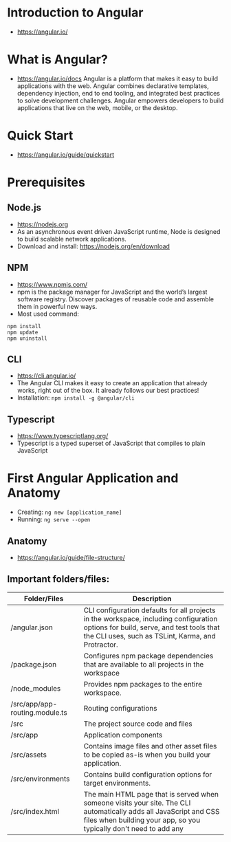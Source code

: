 # Introduction to Angular
- https://angular.io/

# What is Angular?
- https://angular.io/docs
Angular is a platform that makes it easy to build applications with the web. Angular combines declarative templates, dependency injection, end to end tooling, and integrated best practices to solve development challenges. Angular empowers developers to build applications that live on the web, mobile, or the desktop.

# Quick Start
- https://angular.io/guide/quickstart

# Prerequisites

## Node.js
- https://nodejs.org
- As an asynchronous event driven JavaScript runtime, Node is designed to build scalable network applications.
- Download and install: https://nodejs.org/en/download

## NPM
- https://www.npmjs.com/
- npm is the package manager for JavaScript and the world’s largest software registry. Discover packages of reusable code and assemble them in powerful new ways.
- Most used command:
```
npm install
npm update
npm uninstall
```

## CLI
- https://cli.angular.io/
- The Angular CLI makes it easy to create an application that already works, right out of the box. It already follows our best practices!
- Installation:
```npm install -g @angular/cli```

## Typescript
- https://www.typescriptlang.org/
- Typescript is a typed superset of JavaScript that compiles to plain JavaScript

# First Angular Application and Anatomy
- Creating: ```ng new [application_name]```
- Running: ```ng serve --open```

## Anatomy
- https://angular.io/guide/file-structure/

## Important folders/files:

| Folder/Files | Description |
-------------- | -----------
| /angular.json	| CLI configuration defaults for all projects in the workspace, including configuration options for build, serve, and test tools that the CLI uses, such as TSLint, Karma, and Protractor. |
| /package.json	| Configures npm package dependencies that are available to all projects in the workspace |
| /node_modules	| Provides npm packages to the entire workspace. |
| /src/app/app-routing.module.ts | Routing configurations |
| /src | The project source code and files |
| /src/app | Application components |
| /src/assets | Contains image files and other asset files to be copied as-is when you build your application. |
| /src/environments | Contains build configuration options for target environments. |
| /src/index.html | The main HTML page that is served when someone visits your site. The CLI automatically adds all JavaScript and CSS files when building your app, so you typically don't need to add any <script> or<link> tags here manually. |
| /src/styles.css | Global styles |
| /src/main.ts | The main entry point for your app. Compiles the application with the JIT compiler and bootstraps the application's root module (AppModule) to run in the browser. |
| /src/app/ | Contains your app's logic and data. Angular components, templates, and styles go here. | 
| /src/app/app.component.ts | Defines the logic for the app's root component, named AppComponent. The view associated with this root component becomes the root of the view hierarchy as you add components and services to your app. | 
| /src/app/app.component.html | Defines the HTML template associated with the root AppComponent. |
| /src/app/app.component.css | Defines the base CSS stylesheet for the root AppComponent. |
| /src/app/app.component.spec.ts | Defines a unit test for the root AppComponent. |
| /src/app/app.module.ts | Defines the root module, named AppModule, that tells Angular how to assemble the application. |
| /src/app/ | Contains image files and other asset files to be copied as-is when you build your application.	Contains image files and other asset files to be copied as-is when you build your application. |

## Files to inspect
- /angular.json
- /package.json
- /src/app/app.module.ts
- /src/app/app-routing.module.ts
- /src/index.html
  - `<app-root></app-root>`
- /src/styles.css
- /src/app/app.component.ts
- /src/app/app.component.html
- /src/app/app.component.css
  - `selector: 'app-root'`
- /src/app/app.component.spec.ts
- /node_modules

# Building and deploying an Angular application
- https://angular.io/guide/deployment
- Run CLI commands:
  - `ng build`
  - `ng build --prod`
- All required files will be generated/copied to the fold: `/dist/`
- The web-server has to be configured to redirect missing files to index.html

# Preparing for a new project

## Cleaning files

### App HTML template: `app.component.html`
```
<div style="text-align:center">
  <h1>Learning Angular</h1>
</div>
```

### App component class: `app.component.ts`
```
import { Component } from '@angular/core';
@Component({
  selector: 'app-root',
  templateUrl: './app.component.html',
  styleUrls: ['./app.component.css']
})
export class AppComponent {
}
```

## Creating a component
- command: `ng generate component data-binding`
- output:
```
CREATE src/app/data-binding/data-binding.component.html (31 bytes)
CREATE src/app/data-binding/data-binding.component.spec.ts (664 bytes)
CREATE src/app/data-binding/data-binding.component.ts (292 bytes)
CREATE src/app/data-binding/data-binding.component.css (0 bytes)
```
- Inspect each file

## Adding the component to the Application
- Add the component `selector` as an HTML tag to the `app.component.html`

### App HTML tempalte: `app.component.html`
```
<div style="text-align:center">
  <h1>Learning Angular</h1>
</div>
<app-data-binding></app-data-binding>
```

# Basics about data binding and HTML template
- Data binding is one of the most powerful and important features in any software development language.
- It allows us to define communication between the component and view.
- So we can say that data binding is passed from component to view and from view to the component.

## Showing component properties with interpolation
  - Use the double curly braces: `{{property / expression}}`

### HTML template: `data-binding.component.html`
```
<p>
  User Name: {{user_name}} has {{user_name.length}} characters
</p>
```

### Component class: `data-binding.component.ts`
```
import { Component } from '@angular/core';
@Component({
  selector: 'app-data-binding',
  templateUrl: './data-binding.component.html',
  styleUrls: ['./data-binding.component.css']
})
export class DataBindingComponent {
  user_name: string;
  constructor() { 
    this.user_name = "Jose";
  }
}
```

## Showing data with interpolation looping thru collections
- Use `*ngFor="let element of collection"` directive

### HTML template: `data-binding.component.html`
```
<ul>
  <li *ngFor="let name of names">{{name}} has {{name?.length}} characters</li>
</ul>
```

### Component class: `data-binding.component.ts`
```
import { Component } from '@angular/core';
@Component({
  selector: 'app-data-binding',
  templateUrl: './data-binding.component.html',
  styleUrls: ['./data-binding.component.css']
})
export class DataBindingComponent {
  names: string[];
  constructor() { 
    this.names = ['Jose', 'Leila', 'Artur'];
  }
}
```

## Showing components conditionally and the ng-container tag
https://angular.io/guide/structural-directives
- Use `*ngIf='condition'` directive
- The <ng-template> is an Angular element for rendering HTML. It is never displayed directly.

### HTML template: `data-binding.component.html`
```
<ul *ngIf="names.length >= 4">
  <!-- 
       One structural directive per host element: *ngIf or *ngFor
       The ng-container allow us to by-pass that
    -->
  <ng-container *ngFor="let name of names">
      <li *ngIf="name.length > 4">{{name}} has {{name.length}} characters</li>
  </ng-container>
</ul>
```

### Component class: `data-binding.component.ts`
```
import { Component } from '@angular/core';
@Component({
  selector: 'app-data-binding',
  templateUrl: './data-binding.component.html',
  styleUrls: ['./data-binding.component.css']
})
export class DataBindingComponent {
  names: string[];
  constructor() { 
    this.names = ['Jose', 'Leila', 'Artur'];
    //this.names.push("Rodrigues");
  }
}
```

## Binding a method to a button click
- Use the notation: (event)="method($event)"

### HTML template: `data-binding.component.html`
```
<button (click)="addName($event)">Add Name</button>
<ul>
  <li *ngFor="let name of names">{{name}} has {{name?.length}} characters</li>
</ul>
```

### Component class: `data-binding.component.ts`
```
import { Component } from '@angular/core';
@Component({
  selector: 'app-data-binding',
  templateUrl: './data-binding.component.html',
  styleUrls: ['./data-binding.component.css']
})
export class DataBindingComponent {
  names: string[];
  constructor() { 
    this.names = [];
  }
  addName (event) {
    debugger;
    alert("Add User button clicked!");
  }
}
```

## Getting user input using a template reference variable
- A template reference varible provide direct access to an element from within the template.
- To declare a template reference variable, precede an identifier with a hash (or pound) character (#).

### HTML template: `data-binding.component.html`
```
<input type="text" #newName>
<button (click)="addName(newName)">Add Name</button>
<ul>
  <li *ngFor="let name of names">{{name}} has {{name?.length}} characters</li>
</ul>
```

### Component class: `data-binding.component.ts`
```
import { Component } from '@angular/core';
@Component({
  selector: 'app-data-binding',
  templateUrl: './data-binding.component.html',
  styleUrls: ['./data-binding.component.css']
})
export class DataBindingComponent {
  names: string[];
  constructor() { 
    this.names = [];
  }
  addName (newName: any) {
    debugger;
    this.names.push(newName.value);
    newName.value = '';
  }
}
```

## Getting user input by binding a HTML component to a component property
- Use the two way databind decorator: `[(ngModel)]="component_property"`
- Change the `app.module.ts` file to add the Forms module
  - Add the import clause
  - Add FormsModule to the imposts array

### app.module.ts
```
import { BrowserModule } from '@angular/platform-browser';
import { NgModule } from '@angular/core';
import { AppRoutingModule } from './app-routing.module';
import { AppComponent } from './app.component';
import { DataBindingComponent } from './data-binding/data-binding.component';
import { FormsModule } from '@angular/forms';

@NgModule({
  declarations: [
    AppComponent,
    DataBindingComponent
  ],
  imports: [
    BrowserModule,
    AppRoutingModule,
    FormsModule
  ],
  providers: [],
  bootstrap: [AppComponent]
})
export class AppModule { }
```

### HTML template: `data-binding.component.html`
```
<input type="text" [(ngModel)]="newName" />
<button (click)="addName()">Add Name</button>
<p>New name value: {{newName}}</p>
<ul>
  <li *ngFor="let name of names">{{name}} has {{name?.length}} characters</li>
</ul>
```

### Component class: `data-binding.component.ts`
```
import { Component } from '@angular/core';
@Component({
  selector: 'app-data-binding',
  templateUrl: './data-binding.component.html',
  styleUrls: ['./data-binding.component.css']
})
export class DataBindingComponent {
  names: string[];
  newName: string;
  constructor() { 
    this.names = [];
    this.newName = "";
  }
  addName () {
    this.names.push(this.newName);
    this.newName = '';
  }
}
```

## Get user input from the $event object
- The $event represents the DOM event and carry a payload of information about the event/component

### HTML template: `data-binding.component.html`
```
<input type="text" [(ngModel)]="newName" (keyup)="newNameOnKey($event)"/>
<button (click)="addName()">Add Name</button>
<p>New name value: {{newName}}</p>
<ul>
  <li *ngFor="let name of names">{{name}} has {{name?.length}} characters</li>
</ul>
```

### Component class: `data-binding.component.ts`
```
import { Component } from '@angular/core';
@Component({
  selector: 'app-data-binding',
  templateUrl: './data-binding.component.html',
  styleUrls: ['./data-binding.component.css']
})
export class DataBindingComponent {
  names: string[];
  newName: string;
  constructor() { 
    this.names = [];
    this.newName = "";
  }
  addName () {
    this.names.push(this.newName);
    this.newName = '';
  }
  newNameOnKey(event: KeyboardEvent) {
    console.log(event.key + " " + event.keyCode);
    if (event.key === "Enter") {
      this.addName();
    }
  }
}
```

## Key event filtering (with key.enter)
- The (keyup) event handler hears every keystroke. Sometimes only the Enter key matters, because it signals that the user has finished typing.

### HTML template: `data-binding.component.html`
```
<input type="text" [(ngModel)]="newName" (keyup.enter)="addName()"/>
<button (click)="addName()">Add Name</button>
<button (click)="deleteNames()">Delete names</button>
<p>New name value: {{newName}}</p>
<ul>
  <li *ngFor="let name of names">{{name}} has {{name?.length}} characters</li>
</ul>
```

### Component class: `data-binding.component.ts`
```
import { Component } from '@angular/core';
@Component({
  selector: 'app-data-binding',
  templateUrl: './data-binding.component.html',
  styleUrls: ['./data-binding.component.css']
})
export class DataBindingComponent {
  names: string[];
  newName: string;
  constructor() { 
    this.names = [];
    this.newName = "";
  }
  addName() {
    this.names.push(this.newName);
    this.newName = '';
  }
  deleteNames() {
    this.names = [];
  }
}
```

[Next - Components](Components.md)
